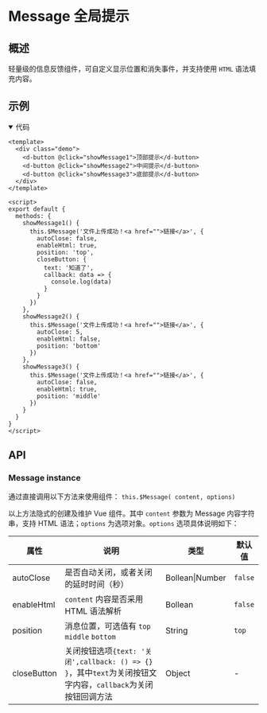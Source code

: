 # Message 全局提示

## 概述

轻量级的信息反馈组件，可自定义显示位置和消失事件，并支持使用 `HTML` 语法填充内容。

## 示例

<ClientOnly>
  <demo-message></demo-message>
</ClientOnly>

<details open>
<summary>代码</summary>

```vue
<template>
  <div class="demo">
    <d-button @click="showMessage1">顶部提示</d-button>
    <d-button @click="showMessage2">中间提示</d-button>
    <d-button @click="showMessage3">底部提示</d-button>
  </div>
</template>

<script>
export default {
  methods: {
    showMessage1() {
      this.$Message('文件上传成功！<a href="">链接</a>', {
        autoClose: false,
        enableHtml: true,
        position: 'top',
        closeButton: {
          text: '知道了',
          callback: data => {
            console.log(data)
          }
        }
      })
    },
    showMessage2() {
      this.$Message('文件上传成功！<a href="">链接</a>', {
        autoClose: 5,
        enableHtml: false,
        position: 'bottom'
      })
    },
    showMessage3() {
      this.$Message('文件上传成功！<a href="">链接</a>', {
        autoClose: false,
        enableHtml: true,
        position: 'middle'
      })
    }
  }
}
</script>
```

</details>

## API

### Message instance

通过直接调用以下方法来使用组件：
`this.$Message( content, options)`

以上方法隐式的创建及维护 Vue 组件。其中 `content` 参数为 Message 内容字符串，支持 HTML 语法；`options` 为选项对象。`options` 选项具体说明如下：

| 属性 | 说明 | 类型 | 默认值 |
| - | - | - | - |
| autoClose | 是否自动关闭，或者关闭的延时时间（秒） | Bollean\|Number | `false` |
| enableHtml | `content` 内容是否采用 HTML 语法解析 | Bollean | `false` |
| position | 消息位置，可选值有 `top` `middle` `bottom` | String | `top` |
| closeButton | 关闭按钮选项`{text: '关闭',callback: () => {} }`，其中`text`为关闭按钮文字内容，`callback`为关闭按钮回调方法 | Object | - |
